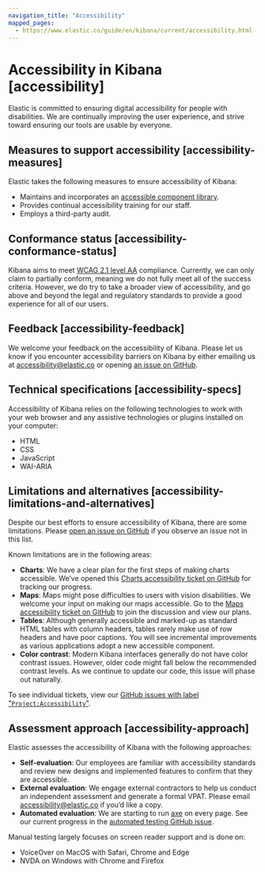 ```yaml
---
navigation_title: "Accessibility"
mapped_pages:
  - https://www.elastic.co/guide/en/kibana/current/accessibility.html
---
```




# Accessibility in Kibana [accessibility]


Elastic is committed to ensuring digital accessibility for people with disabilities. We are continually improving the user experience, and strive toward ensuring our tools are usable by everyone.


## Measures to support accessibility [accessibility-measures] 

Elastic takes the following measures to ensure accessibility of Kibana:

* Maintains and incorporates an [accessible component library](https://elastic.github.io/eui/).
* Provides continual accessibility training for our staff.
* Employs a third-party audit.


## Conformance status [accessibility-conformance-status] 

Kibana aims to meet [WCAG 2.1 level AA](https://www.w3.org/WAI/WCAG21/quickref/?currentsidebar=%23col_customize&levels=aaa&technologies=server%2Csmil%2Cflash%2Csl) compliance. Currently, we can only claim to partially conform, meaning we do not fully meet all of the success criteria. However, we do try to take a broader view of accessibility, and go above and beyond the legal and regulatory standards to provide a good experience for all of our users.


## Feedback [accessibility-feedback] 

We welcome your feedback on the accessibility of Kibana. Please let us know if you encounter accessibility barriers on Kibana by either emailing us at [accessibility@elastic.co](mailto:accessibility@elastic.co) or opening [an issue on GitHub](https://github.com/elastic/kibana/issues/new?labels=Project%3AAccessibility&template=Accessibility.md&title=%28Accessibility%29).


## Technical specifications [accessibility-specs] 

Accessibility of Kibana relies on the following technologies to work with your web browser and any assistive technologies or plugins installed on your computer:

* HTML
* CSS
* JavaScript
* WAI-ARIA


## Limitations and alternatives [accessibility-limitations-and-alternatives] 

Despite our best efforts to ensure accessibility of Kibana, there are some limitations. Please [open an issue on GitHub](https://github.com/elastic/kibana/issues/new?labels=Project%3AAccessibility&template=Accessibility.md&title=%28Accessibility%29) if you observe an issue not in this list.

Known limitations are in the following areas:

* **Charts**: We have a clear plan for the first steps of making charts accessible. We’ve opened this [Charts accessibility ticket on GitHub](https://github.com/elastic/elastic-charts/issues/300) for tracking our progress.
* **Maps**: Maps might pose difficulties to users with vision disabilities. We welcome your input on making our maps accessible. Go to the [Maps accessibility ticket on GitHub](https://github.com/elastic/kibana/issues/57271) to join the discussion and view our plans.
* **Tables**: Although generally accessible and marked-up as standard HTML tables with column headers, tables rarely make use of row headers and have poor captions. You will see incremental improvements as various applications adopt a new accessible component.
* **Color contrast**: Modern Kibana interfaces generally do not have color contrast issues. However, older code might fall below the recommended contrast levels. As we continue to update our code, this issue will phase out naturally.

To see individual tickets, view our [GitHub issues with label "`Project:Accessibility`"](https://github.com/elastic/kibana/issues?q=is%3Aissue+is%3Aopen+sort%3Aupdated-desc+label%3AProject%3AAccessibility).


## Assessment approach [accessibility-approach] 

Elastic assesses the accessibility of Kibana with the following approaches:

* **Self-evaluation**: Our employees are familiar with accessibility standards and review new designs and implemented features to confirm that they are accessible.
* **External evaluation**: We engage external contractors to help us conduct an independent assessment and generate a formal VPAT. Please email [accessibility@elastic.co](mailto:accessibility@elastic.co) if you’d like a copy.
* **Automated evaluation**: We are starting to run [axe](https://www.deque.com/axe/) on every page. See our current progress in the [automated testing GitHub issue](https://github.com/elastic/kibana/issues/51456).

Manual testing largely focuses on screen reader support and is done on:

* VoiceOver on MacOS with Safari, Chrome and Edge
* NVDA on Windows with Chrome and Firefox

